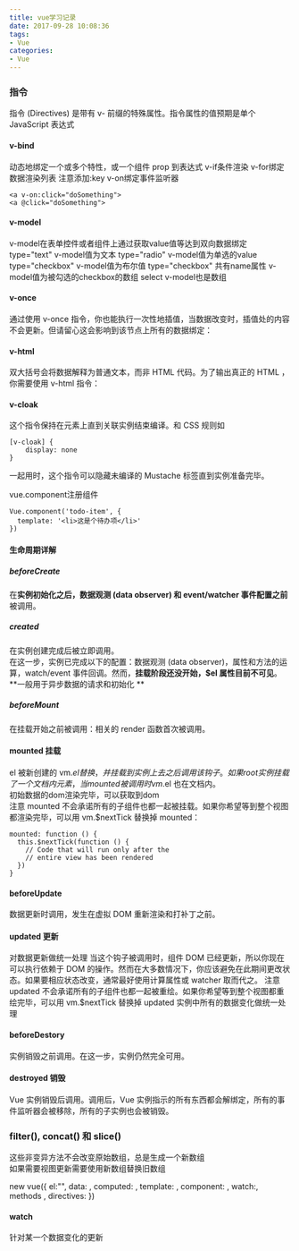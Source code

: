 ```yaml
---
title: vue学习记录
date: 2017-09-28 10:08:36
tags: 
- Vue
categories: 
- Vue
---
```



<!-- more -->
### 指令
指令 (Directives) 是带有 v- 前缀的特殊属性。指令属性的值预期是单个 JavaScript 表达式 
#### v-bind
动态地绑定一个或多个特性，或一个组件 prop 到表达式
v-if条件渲染
v-for绑定数据渲染列表 注意添加:key
v-on绑定事件监听器
```
<a v-on:click="doSomething">
<a @click="doSomething">
```
#### v-model
v-model在表单控件或者组件上通过获取value值等达到双向数据绑定
type="text"  v-model值为文本
type="radio"  v-model值为单选的value
type="checkbox"  v-model值为布尔值
type="checkbox" 共有name属性 v-model值为被勾选的checkbox的数组
select v-model也是数组

#### v-once
通过使用 v-once 指令，你也能执行一次性地插值，当数据改变时，插值处的内容不会更新。但请留心这会影响到该节点上所有的数据绑定：  
#### v-html
双大括号会将数据解释为普通文本，而非 HTML 代码。为了输出真正的 HTML ，你需要使用 v-html 指令：

#### v-cloak
这个指令保持在元素上直到关联实例结束编译。和 CSS 规则如 
```
[v-cloak] { 
    display: none 
} 
```
一起用时，这个指令可以隐藏未编译的 Mustache 标签直到实例准备完毕。

vue.component注册组件
```
Vue.component('todo-item', {
  template: '<li>这是个待办项</li>'
})
```

#### 生命周期详解
##### beforeCreate  
在**实例初始化之后，数据观测 (data observer) 和 event/watcher 事件配置之前**被调用。
##### created
在实例创建完成后被立即调用。  
在这一步，实例已完成以下的配置：数据观测 (data observer)，属性和方法的运算，watch/event 事件回调。然而，**挂载阶段还没开始，$el 属性目前不可见**。  
**一般用于异步数据的请求和初始化 ** 
##### beforeMount
在挂载开始之前被调用：相关的 render 函数首次被调用。  
#### mounted 挂载
el 被新创建的 vm.$el 替换，并挂载到实例上去之后调用该钩子。  
如果 root 实例挂载了一个文档内元素，当 mounted 被调用时 vm.$el 也在文档内。  
初始数据的dom渲染完毕，可以获取到dom  
注意 mounted 不会承诺所有的子组件也都一起被挂载。如果你希望等到整个视图都渲染完毕，可以用 vm.$nextTick 替换掉 mounted：
```
mounted: function () {
  this.$nextTick(function () {
    // Code that will run only after the
    // entire view has been rendered
  })
}
```
#### beforeUpdate
数据更新时调用，发生在虚拟 DOM 重新渲染和打补丁之前。
#### updated 更新
对数据更新做统一处理
当这个钩子被调用时，组件 DOM 已经更新，所以你现在可以执行依赖于 DOM 的操作。然而在大多数情况下，你应该避免在此期间更改状态。如果要相应状态改变，通常最好使用计算属性或 watcher 取而代之。
注意 updated 不会承诺所有的子组件也都一起被重绘。如果你希望等到整个视图都重绘完毕，可以用 vm.$nextTick 替换掉 updated
实例中所有的数据变化做统一处理
#### beforeDestory
实例销毁之前调用。在这一步，实例仍然完全可用。
#### destroyed 销毁
Vue 实例销毁后调用。调用后，Vue 实例指示的所有东西都会解绑定，所有的事件监听器会被移除，所有的子实例也会被销毁。

### filter(), concat() 和 slice()
这些非变异方法不会改变原始数组，总是生成一个新数组  
如果需要视图更新需要使用新数组替换旧数组

new vue({
    el:"",
    data: ,
    computed: ,
    template: ,
    component: ,
    watch:,
    methods ,
    directives: 
})

#### watch
针对某一个数据变化的更新